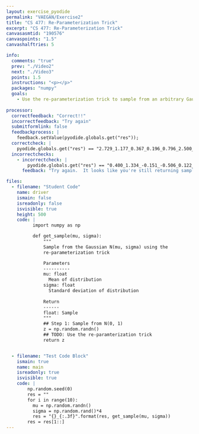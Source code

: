 ```yaml
---
layout: exercise_pyodide
permalink: "VAEGAN/Exercise2"
title: "CS 477: Re-Parameterization Trick"
excerpt: "CS 477: Re-Parameterization Trick"
canvasasmtid: "190576"
canvaspoints: "1.5"
canvashalftries: 5

info:
  comments: "true"
  prev: "./Video2"
  next: "./Video3"
  points: 1.5
  instructions: "<p></p>"
  packages: "numpy"
  goals:
    - Use the re-parameterization trick to sample from an arbitrary Gaussian distribution
    
processor:  
  correctfeedback: "Correct!!" 
  incorrectfeedback: "Try again"
  submitformlink: false
  feedbackprocess: | 
    feedback.setValue(pyodide.globals.get("res"));
  correctcheck: |
    pyodide.globals.get("res") == "2.729_1.177_0.367_0.196_0.796_2.500_1.397_0.464_-1.861_3.201"
  incorrectchecks:
    - incorrectcheck: |
        pyodide.globals.get("res") == "0.400_1.334_-0.151_-0.506_0.122_0.579_-0.205_0.377_0.654_1.514"
      feedback: "Try again.  It looks like you're still returning samples from N(0, 1)"

files:
  - filename: "Student Code"
    name: driver
    ismain: false
    isreadonly: false
    isvisible: true
    height: 500
    code: | 
          import numpy as np

          def get_sample(mu, sigma):
              """
              Sample from the Gaussian N(mu, sigma) using the 
              re-parameterization trick

              Parameters
              ----------
              mu: float
                Mean of distribution
              sigma: float
                Standard deviation of distribution
              
              Return
              ------
              float: Sample
              """
              ## Step 1: Sample from N(0, 1)
              z = np.random.randn()
              ## TODO: Use the re-paramterization trick
              return z


  - filename: "Test Code Block"
    ismain: true
    name: main
    isreadonly: true
    isvisible: true
    code: |
        np.random.seed(0)
        res = ""
        for i in range(10):
          mu = np.random.randn()
          sigma = np.random.rand()*4
          res = "{}_{:.3f}".format(res, get_sample(mu, sigma))
        res = res[1::]
---
```

